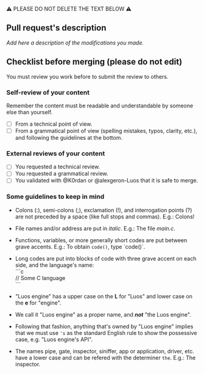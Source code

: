 ⚠ PLEASE DO NOT DELETE THE TEXT BELOW ⚠

## Pull request's description

*Add here a description of the modifications you made.*

## Checklist before merging (please do not edit)
You must review you work before to submit the review to others.

### Self-review of your content
Remember the content must be readable and understandable by someone else than yourself.
- [ ] From a technical point of view.
- [ ] From a grammatical point of view (spelling mistakes, typos, clarity, etc.), and following the guidelines at the bottom.

### External reviews of your content
- [ ] You requested a technical review.
- [ ] You requested a grammatical review.
- [ ] You validated with @K0rdan or @alexgeron-Luos that it is safe to merge.

### Some guidelines to keep in mind
- Colons (:), semi-colons (;), exclamation (!), and interrogation points (?) are not preceded by a space (like full stops and commas). E.g.: Colons!
- File names and/or address are put in *italic*. E.g.: The file _main.c_.
- Functions, variables, or more generally short codes are put between grave accents. E.g.: To obtain `code()`, type \`code()\`.
- Long codes are put into blocks of code with three grave accent on each side, and the language's name:<br />
\`\`\`c<br />
// Some C language <br />
\`\`\`<br />

- "Luos engine" has a upper case on the **L** for "Luos" and lower case on the **e** for "engine".
- We call it "Luos engine" as a proper name, and ***not*** "the Luos engine".
- Following that fashion, anything that's owned by "Luos engine" implies that we must use `'s` as the standard English rule to show the possessive case, e.g. "Luos engine's API".
- The names pipe, gate, inspector, siniffer, app or application, driver, etc. have a lower case and can be refered with the determiner `the`. E.g.: The inspector.
